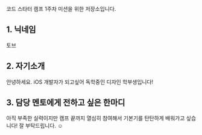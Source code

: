 코드 스타터 캠프 1주차 미션을 위한 저장소입니다.

## 1. 닉네임
토브

## 2. 자기소개
안녕하세요. iOS 개발자가 되고싶어 독학중인 디자인 학부생입니다!

## 3. 담당 멘토에게 전하고 싶은 한마디
아직 부족한 실력이지만 캠프 끝까지 열심히 참여해서 기본기를 탄탄하게 배워가고 싶습니다! 잘 부탁드립니다. ☺️
